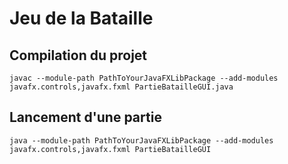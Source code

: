 # Jeu de la Bataille
## Compilation du projet
```shell
javac --module-path PathToYourJavaFXLibPackage --add-modules javafx.controls,javafx.fxml PartieBatailleGUI.java
```
## Lancement d'une partie
```shell
java --module-path PathToYourJavaFXLibPackage --add-modules javafx.controls,javafx.fxml PartieBatailleGUI
```